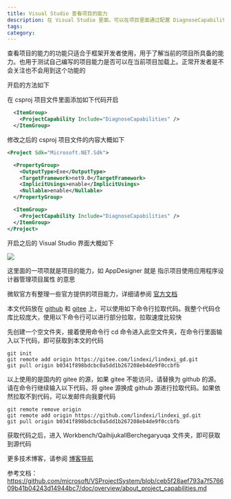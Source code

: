 ```yaml
---
title: Visual Studio 查看项目的能力
description: 在 Visual Studio 里面，可以在项目里面通过配置 DiagnoseCapabilities 查看项目的能力。什么是项目的能力？项目的能力就是对当前项目来说，可以具备 VS 支持的功能，项目功能是确定项目类型、平台和特性的推荐方法
tags: 
category: 
---
```


<!-- CreateTime:2024/09/12 07:27:31 -->

<!-- 发布 -->
<!-- 博客 -->

查看项目的能力的功能只适合于框架开发者使用，用于了解当前的项目所具备的能力。也用于测试自己编写的项目能力是否可以在当前项目加载上。正常开发者是不会关注也不会用到这个功能的

开启的方法如下

在 csproj 项目文件里面添加如下代码开启

```xml
  <ItemGroup>
    <ProjectCapability Include="DiagnoseCapabilities" />
  </ItemGroup>
```

修改之后的 csproj 项目文件的内容大概如下

```xml
<Project Sdk="Microsoft.NET.Sdk">

  <PropertyGroup>
    <OutputType>Exe</OutputType>
    <TargetFramework>net9.0</TargetFramework>
    <ImplicitUsings>enable</ImplicitUsings>
    <Nullable>enable</Nullable>
  </PropertyGroup>

  <ItemGroup>
    <ProjectCapability Include="DiagnoseCapabilities" />
  </ItemGroup>
</Project>
```

开启之后的 Visual Studio 界面大概如下

<!-- ![](image/Visual Studio 查看项目的能力/Visual Studio 查看项目的能力0.png) -->
![](http://cdn.lindexi.site/lindexi%2F20249111236252016.jpg)

这里面的一项项就是项目的能力，如 AppDesigner 就是 指示项目使用应用程序设计器管理项目属性 的意思

微软官方有整理一些官方提供的项目能力，详细请参阅 [官方文档](https://github.com/microsoft/VSProjectSystem/blob/ceb5f28aef793a7f576609b41b04243d14944bc7/doc/overview/project_capabilities.md)

本文代码放在 [github](https://github.com/lindexi/lindexi_gd/tree/b0341f898bdcbc0a5dd1b267208eb4de9f0ccbfb/Workbench/QaihijukallBerchegaryuqa) 和 [gitee](https://gitee.com/lindexi/lindexi_gd/tree/b0341f898bdcbc0a5dd1b267208eb4de9f0ccbfb/Workbench/QaihijukallBerchegaryuqa) 上，可以使用如下命令行拉取代码。我整个代码仓库比较庞大，使用以下命令行可以进行部分拉取，拉取速度比较快

先创建一个空文件夹，接着使用命令行 cd 命令进入此空文件夹，在命令行里面输入以下代码，即可获取到本文的代码

```
git init
git remote add origin https://gitee.com/lindexi/lindexi_gd.git
git pull origin b0341f898bdcbc0a5dd1b267208eb4de9f0ccbfb
```

以上使用的是国内的 gitee 的源，如果 gitee 不能访问，请替换为 github 的源。请在命令行继续输入以下代码，将 gitee 源换成 github 源进行拉取代码。如果依然拉取不到代码，可以发邮件向我要代码

```
git remote remove origin
git remote add origin https://github.com/lindexi/lindexi_gd.git
git pull origin b0341f898bdcbc0a5dd1b267208eb4de9f0ccbfb
```

获取代码之后，进入 Workbench/QaihijukallBerchegaryuqa 文件夹，即可获取到源代码

更多技术博客，请参阅 [博客导航](https://blog.lindexi.com/post/%E5%8D%9A%E5%AE%A2%E5%AF%BC%E8%88%AA.html )

参考文档： <https://github.com/microsoft/VSProjectSystem/blob/ceb5f28aef793a7f576609b41b04243d14944bc7/doc/overview/about_project_capabilities.md>
